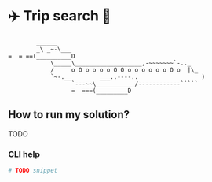 # :airplane: Trip search  :baggage_claim:

            ______
            _\ _~-\___
    =  = ==(__________D
                \_____\___________________,-~~~~~~~`-.._
                /     o O o o o o O O o o o o o o O o  |\_
                `~-.__        ___..----..                  )
                      `---~~\___________/------------`````
                      =  ===(_________D

## How to run my solution?

TODO

### CLI help

```bash
# TODO snippet
```